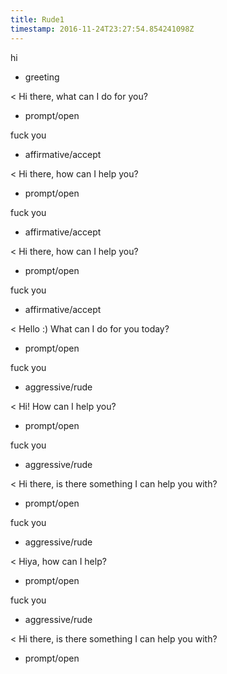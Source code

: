 ```yaml
---
title: Rude1
timestamp: 2016-11-24T23:27:54.854241098Z
---
```


hi
* greeting

< Hi there, what can I do for you?
* prompt/open

fuck you
* affirmative/accept

< Hi there, how can I help you?
* prompt/open

fuck you
* affirmative/accept

< Hi there, how can I help you?
* prompt/open

fuck you
* affirmative/accept

< Hello :) What can I do for you today?
* prompt/open

fuck you
* aggressive/rude

< Hi! How can I help you?
* prompt/open

fuck you
* aggressive/rude

< Hi there, is there something I can help you with?
* prompt/open

fuck you
* aggressive/rude

< Hiya, how can I help?
* prompt/open

fuck you
* aggressive/rude

< Hi there, is there something I can help you with?
* prompt/open
